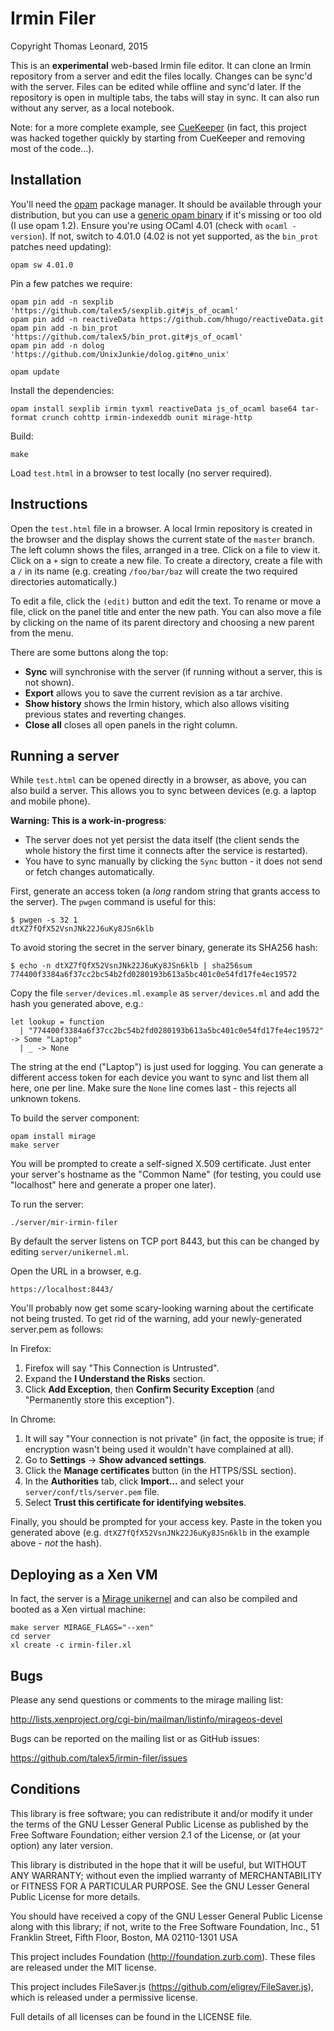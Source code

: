 Irmin Filer
===========

Copyright Thomas Leonard, 2015

This is an **experimental** web-based Irmin file editor.
It can clone an Irmin repository from a server and edit the files locally.
Changes can be sync'd with the server. 
Files can be edited while offline and sync'd later.
If the repository is open in multiple tabs, the tabs will stay in sync.
It can also run without any server, as a local notebook.

Note: for a more complete example, see [CueKeeper][] (in fact, this project was hacked together quickly by starting from CueKeeper and removing most of the code...).


Installation
------------

You'll need the [opam](http://opam.ocaml.org/) package manager.
It should be available through your distribution, but you can use a [generic opam binary](http://tools.ocaml.org/opam.xml) if it's missing or too old (I use opam 1.2).
Ensure you're using OCaml 4.01 (check with `ocaml -version`).
If not, switch to 4.01.0 (4.02 is not yet supported, as the `bin_prot` patches need updating):

    opam sw 4.01.0

Pin a few patches we require:

    opam pin add -n sexplib 'https://github.com/talex5/sexplib.git#js_of_ocaml'
    opam pin add -n reactiveData https://github.com/hhugo/reactiveData.git
    opam pin add -n bin_prot 'https://github.com/talex5/bin_prot.git#js_of_ocaml'
    opam pin add -n dolog 'https://github.com/UnixJunkie/dolog.git#no_unix'

    opam update

Install the dependencies:

    opam install sexplib irmin tyxml reactiveData js_of_ocaml base64 tar-format crunch cohttp irmin-indexeddb ounit mirage-http

Build:

    make

Load `test.html` in a browser to test locally (no server required).


Instructions
------------

Open the `test.html` file in a browser.
A local Irmin repository is created in the browser and the display shows the current state of the `master` branch.
The left column shows the files, arranged in a tree.
Click on a file to view it.
Click on a `+` sign to create a new file.
To create a directory, create a file with a `/` in its name (e.g. creating `/foo/bar/baz` will create the two required directories automatically.)

To edit a file, click the `(edit)` button and edit the text.
To rename or move a file, click on the panel title and enter the new path.
You can also move a file by clicking on the name of its parent directory and choosing a new parent from the menu.

There are some buttons along the top:

* **Sync** will synchronise with the server (if running without a server, this is not shown).
* **Export** allows you to save the current revision as a tar archive.
* **Show history** shows the Irmin history, which also allows visiting previous states and reverting changes.
* **Close all** closes all open panels in the right column.


Running a server
----------------

While `test.html` can be opened directly in a browser, as above, you can also build a server.
This allows you to sync between devices (e.g. a laptop and mobile phone).

**Warning: This is a work-in-progress**:

- The server does not yet persist the data itself
  (the client sends the whole history the first time it connects after the service is restarted).
- You have to sync manually by clicking the `Sync` button - it does not send or fetch changes automatically.

First, generate an access token (a *long* random string that grants access to the server).
The `pwgen` command is useful for this:

    $ pwgen -s 32 1
    dtXZ7fQfX52VsnJNk22J6uKy8JSn6klb

To avoid storing the secret in the server binary, generate its SHA256 hash:

    $ echo -n dtXZ7fQfX52VsnJNk22J6uKy8JSn6klb | sha256sum
    774400f3384a6f37cc2bc54b2fd0280193b613a5bc401c0e54fd17fe4ec19572

Copy the file `server/devices.ml.example` as `server/devices.ml` and add the hash
you generated above, e.g.:

    let lookup = function
      | "774400f3384a6f37cc2bc54b2fd0280193b613a5bc401c0e54fd17fe4ec19572" -> Some "Laptop"
      | _ -> None

The string at the end ("Laptop") is just used for logging.
You can generate a different access token for each device you want to sync and list them all here, one per line.
Make sure the `None` line comes last - this rejects all unknown tokens.

To build the server component:

    opam install mirage
    make server

You will be prompted to create a self-signed X.509 certificate. Just enter your server's hostname
as the "Common Name" (for testing, you could use "localhost" here and generate a proper one later).

To run the server:

    ./server/mir-irmin-filer

By default the server listens on TCP port 8443, but this can be changed by editing `server/unikernel.ml`.

Open the URL in a browser, e.g.

    https://localhost:8443/

You'll probably now get some scary-looking warning about the certificate not being trusted.
To get rid of the warning, add your newly-generated server.pem as follows:

In Firefox:

1. Firefox will say "This Connection is Untrusted".
2. Expand the **I Understand the Risks** section.
3. Click **Add Exception**, then **Confirm Security Exception** (and "Permanently store this exception").

In Chrome:

1. It will say "Your connection is not private" (in fact, the opposite is true; if encryption wasn't being used it wouldn't have complained at all).
2. Go to **Settings** -> **Show advanced settings**.
3. Click the **Manage certificates** button (in the HTTPS/SSL section).
4. In the **Authorities** tab, click **Import...** and select your `server/conf/tls/server.pem` file.
5. Select **Trust this certificate for identifying websites**.

Finally, you should be prompted for your access key.
Paste in the token you generated above (e.g. `dtXZ7fQfX52VsnJNk22J6uKy8JSn6klb` in the example above - *not* the hash).

Deploying as a Xen VM
---------------------

In fact, the server is a [Mirage unikernel][mirage] and can also be compiled and booted as a Xen virtual machine:

    make server MIRAGE_FLAGS="--xen"
    cd server
    xl create -c irmin-filer.xl


Bugs
----

Please any send questions or comments to the mirage mailing list:

http://lists.xenproject.org/cgi-bin/mailman/listinfo/mirageos-devel

Bugs can be reported on the mailing list or as GitHub issues:

https://github.com/talex5/irmin-filer/issues


Conditions
----------

This library is free software; you can redistribute it and/or
modify it under the terms of the GNU Lesser General Public
License as published by the Free Software Foundation; either
version 2.1 of the License, or (at your option) any later version.

This library is distributed in the hope that it will be useful,
but WITHOUT ANY WARRANTY; without even the implied warranty of
MERCHANTABILITY or FITNESS FOR A PARTICULAR PURPOSE.  See the GNU
Lesser General Public License for more details.

You should have received a copy of the GNU Lesser General Public
License along with this library; if not, write to the Free Software
Foundation, Inc., 51 Franklin Street, Fifth Floor, Boston, MA  02110-1301
USA


This project includes Foundation (http://foundation.zurb.com). These files
are released under the MIT license.


This project includes FileSaver.js (https://github.com/eligrey/FileSaver.js), which
is released under a permissive license.


Full details of all licenses can be found in the LICENSE file.


[mirage]: http://openmirage.org/
[CueKeeper]: https://github.com/talex5/CueKeeper
